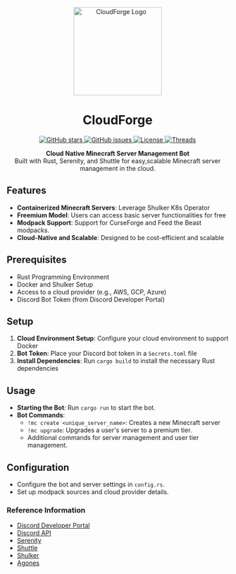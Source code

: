 <p align="center">
  <img src="your-logo-url-here" alt="CloudForge Logo" width="200"/>
</p>
<h1 align="center">CloudForge</h1>
<p align="center">
    <a href="https://github.com/txrunn/cloudforge/stargazers">
        <img src="https://img.shields.io/github/stars/txrunn/cloudforge"
             alt="GitHub stars"/>
    </a>
    <a href="https://github.com/txrunn/cloudforge/issues">
        <img src="https://img.shields.io/github/issues/txrunn/cloudforge"
             alt="GitHub issues"/>
    </a>
    <a href="https://github.com/txrunn/cloudforge/blob/main/LICENSE">
        <img src="https://img.shields.io/github/license/txrunn/cloudforge"
             alt="License"/>
    </a>
    <a href="https://threads.com/@currydumpster">
    <img src="https://img.shields.io/badge/Threads-currydumpster-white" alt="Threads"/>
  </a>
</p>
<p align="center">
    <strong>Cloud Native Minecraft Server Management Bot</strong><br>
    Built with Rust, Serenity, and Shuttle for easy,scalable Minecraft server
    management in the cloud.
</p>

## Features

- **Containerized Minecraft Servers**: Leverage Shulker K8s Operator
- **Freemium Model**: Users can access basic server functionalities for free
- **Modpack Support**: Support for CurseForge and Feed the Beast modpacks.
- **Cloud-Native and Scalable**: Designed to be cost-efficient and scalable

## Prerequisites

- Rust Programming Environment
- Docker and Shulker Setup
- Access to a cloud provider (e.g., AWS, GCP, Azure)
- Discord Bot Token (from Discord Developer Portal)

## Setup

1. **Cloud Environment Setup**: Configure your cloud environment to support Docker
2. **Bot Token**: Place your Discord bot token in a `Secrets.toml` file
3. **Install Dependencies**: Run `cargo build` to install the necessary Rust dependencies

## Usage

- **Starting the Bot**: Run `cargo run` to start the bot.
- **Bot Commands**:
  - `!mc create <unique_server_name>`: Creates a new Minecraft server
  - `!mc upgrade`: Upgrades a user's server to a premium tier.
  - Additional commands for server management and user tier management.

## Configuration

- Configure the bot and server settings in `config.rs`.
- Set up modpack sources and cloud provider details.

### Reference Information

- [Discord Developer Portal](https://discord.com/developers/applications)
- [Discord API](https://discord.com/developers/docs/getting-started)
- [Serenity](https://docs.rs/poise/latest/poise/#introduction-to-serenity)
- [Shuttle](https://docs.shuttle.rs/introduction/what-is-shuttle)
- [Shulker](https://shulker.jeremylvln.fr/latest/guide/)
- [Agones](https://cloud.google.com/blog/products/containers-kubernetes/introducing-agones-open-source-multiplayer-dedicated-game-server-hosting-built-on-kubernetes)

